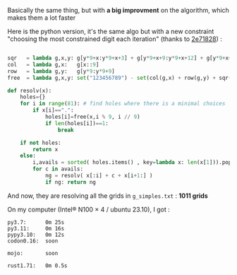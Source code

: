 Basically the same thing, but with **a big improvment** on the algorithm, which makes them a lot faster 

Here is the python version, it's the same algo but with a new constraint "choosing the most constrained digit each iteration" (thanks to [2e71828](https://users.rust-lang.org/u/2e71828))
:

```python

sqr   = lambda g,x,y: g[y*9+x:y*9+x+3] + g[y*9+x+9:y*9+x+12] + g[y*9+x+18:y*9+x+21]
col   = lambda g,x:   g[x::9]
row   = lambda g,y:   g[y*9:y*9+9]
free  = lambda g,x,y: set("123456789") - set(col(g,x) + row(g,y) + sqr(g,(x//3)*3,(y//3)*3))

def resolv(x):
    holes={}
    for i in range(81): # find holes where there is a minimal choices
        if x[i]==".":
            holes[i]=free(x,i % 9, i // 9)
            if len(holes[i])==1:
                break

    if not holes: 
        return x
    else:
        i,avails = sorted( holes.items() , key=lambda x: len(x[1])).pop(0)
        for c in avails:
            ng = resolv( x[:i] + c + x[i+1:] )
            if ng: return ng
```

And now, they are resolving all the grids in `g_simples.txt` : **1011 grids**

On my computer (Intel® N100 × 4 / ubuntu 23.10), I got :

```
py3.7:      0m 25s
py3.11:     0m 16s
pypy3.10:   0m 12s
codon0.16:  soon

mojo:       soon

rust1.71:   0m 0.5s 
```


